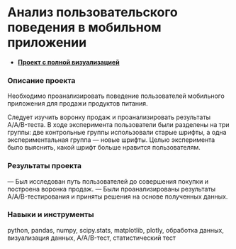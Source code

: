 # Анализ пользовательского поведения в мобильном приложении

- **[Проект с полной визуализацией](https://clck.ru/3AQvkD)** 

### Описание проекта
Необходимо проанализировать поведение пользователей мобильного приложения для продажи продуктов питания.

Следует изучить воронку продаж и проанализировать результаты A/A/B-теста. В ходе эксперимента пользователи были разделены на три группы: две контрольные группы использовали старые шрифты, а одна экспериментальная группа — новые шрифты. Целью эксперимента было выяснить, какой шрифт больше нравится пользователям.

### Результаты проекта
— Был исследован путь пользователей до совершения покупки и построена воронка продаж.
— Были проанализированы результаты A/A/B-тестирования и приняты решения на основе полученных данных. 

### Навыки и инструменты
python, pandas, numpy, scipy.stats, matplotlib, plotly, обработка данных, визуализация данных, A/A/B-тест, статистический тест
